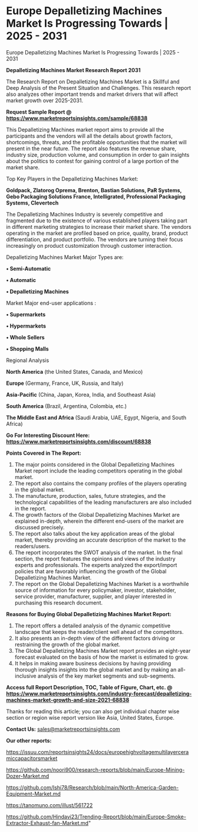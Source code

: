 # Europe Depalletizing Machines Market Is Progressing Towards | 2025 - 2031
Europe Depalletizing Machines Market Is Progressing Towards | 2025 - 2031

<strong>Depalletizing Machines Market Research Report 2031</strong>

The Research Report on Depalletizing Machines Market is a Skillful and Deep Analysis of the Present Situation and Challenges. This research report also analyzes other important trends and market drivers that will affect market growth over 2025-2031.

<strong>Request Sample Report @ <a href=https://www.marketreportsinsights.com/sample/68838>https://www.marketreportsinsights.com/sample/68838</a></strong>

This Depalletizing Machines market report aims to provide all the participants and the vendors will all the details about growth factors, shortcomings, threats, and the profitable opportunities that the market will present in the near future. The report also features the revenue share, industry size, production volume, and consumption in order to gain insights about the politics to contest for gaining control of a large portion of the market share.

Top Key Players in the Depalletizing Machines Market:

<strong>Goldpack, Zlatorog Oprema, Brenton, Bastian Solutions, PaR Systems, Gebo Packaging Solutions France, Intelligrated, Professional Packaging Systems, Clevertech</strong>

The Depalletizing Machines Industry is severely competitive and fragmented due to the existence of various established players taking part in different marketing strategies to increase their market share. The vendors operating in the market are profiled based on price, quality, brand, product differentiation, and product portfolio. The vendors are turning their focus increasingly on product customization through customer interaction.

Depalletizing Machines Market Major Types are:

<strong>• Semi-Automatic

• Automatic

• Depalletizing Machines</strong>

Market Major end-user applications :

<strong>• Supermarkets

• Hypermarkets

• Whole Sellers

• Shopping Malls</strong>

Regional Analysis

</u><strong><b>North America</b></strong> (the United States, Canada, and Mexico)

<strong><b>Europe </b></strong>(Germany, France, UK, Russia, and Italy)

<strong><b>Asia-Pacific</b></strong> (China, Japan, Korea, India, and Southeast Asia)

<strong><b>South America</b></strong> (Brazil, Argentina, Colombia, etc.)

<strong><b>The Middle East and Africa</b></strong> (Saudi Arabia, UAE, Egypt, Nigeria, and South Africa)

<strong>Go For Interesting Discount Here: <a href=https://www.marketreportsinsights.com/discount/68838>https://www.marketreportsinsights.com/discount/68838</a></strong>

<strong>Points Covered in The Report:</strong>
<ol>
  <li>The major points considered in the Global Depalletizing Machines Market report include the leading competitors operating in the global market.</li>
  <li>The report also contains the company profiles of the players operating in the global market.</li>
  <li>The manufacture, production, sales, future strategies, and the technological capabilities of the leading manufacturers are also included in the report.</li>
  <li>The growth factors of the Global Depalletizing Machines Market are explained in-depth, wherein the different end-users of the market are discussed precisely.</li>
  <li>The report also talks about the key application areas of the global market, thereby providing an accurate description of the market to the readers/users.</li>
  <li>The report incorporates the SWOT analysis of the market. In the final section, the report features the opinions and views of the industry experts and professionals. The experts analyzed the export/import policies that are favorably influencing the growth of the Global Depalletizing Machines Market.</li>
  <li>The report on the Global Depalletizing Machines Market is a worthwhile source of information for every policymaker, investor, stakeholder, service provider, manufacturer, supplier, and player interested in purchasing this research document.</li>
</ol>
<strong>Reasons for Buying Global Depalletizing Machines Market Report:</strong>

<ol>
  <li>The report offers a detailed analysis of the dynamic competitive landscape that keeps the reader/client well ahead of the competitors.</li>
  <li>It also presents an in-depth view of the different factors driving or restraining the growth of the global market.</li>
  <li>The Global Depalletizing Machines Market report provides an eight-year forecast evaluated on the basis of how the market is estimated to grow.</li>
  <li>It helps in making aware business decisions by having providing thorough insights insights into the global market and by making an all-inclusive analysis of the key market segments and sub-segments.</li>
</ol>
<strong>Access full Report Description, TOC, Table of Figure, Chart, etc. @ <a href=https://www.marketreportsinsights.com/industry-forecast/depalletizing-machines-market-growth-and-size-2021-68838>https://www.marketreportsinsights.com/industry-forecast/depalletizing-machines-market-growth-and-size-2021-68838</a></strong>


Thanks for reading this article; you can also get individual chapter wise section or region wise report version like Asia, United States, Europe.

<strong>Contact Us:</strong>
sales@marketreportsinsights.com

<strong>Our other reports:</strong>

<a href=https://issuu.com/reportsinsights24/docs/europehighvoltagemultilayerceramiccapacitorsmarket>https://issuu.com/reportsinsights24/docs/europehighvoltagemultilayerceramiccapacitorsmarket</a>

<a href=https://github.com/noori900/research-reports/blob/main/Europe-Mining-Dozer-Market.md>https://github.com/noori900/research-reports/blob/main/Europe-Mining-Dozer-Market.md</a>

<a href=https://github.com/Ishi78/Research/blob/main/North-America-Garden-Equipment-Market.md>https://github.com/Ishi78/Research/blob/main/North-America-Garden-Equipment-Market.md</a>

<a href=https://tanomuno.com/illust/561722>https://tanomuno.com/illust/561722</a>

<a href=https://github.com/Hindavi23/Trending-Report/blob/main/Europe-Smoke-Extractor-Exhaust-fan-Market.md>https://github.com/Hindavi23/Trending-Report/blob/main/Europe-Smoke-Extractor-Exhaust-fan-Market.md</a>"

